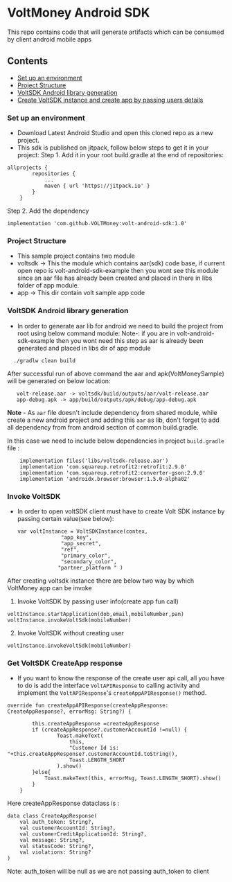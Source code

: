 # VoltMoney Android SDK

This repo contains code that will generate artifacts which can be consumed by client android mobile apps

## Contents
* [Set up an environment](#set-up-an-environment)
* [Project Structure](#project-structure)
* [VoltSDK Android library generation](#voltsdk-android-library-generation)
* [Create VoltSDK instance and create app by passing users details](#create-voltsdk-instance-and-create-app-by-passing-users-details)
### Set up an environment

* Download Latest Android Studio and open this cloned repo as a new project.
* This sdk is published on jitpack, follow below steps to get it in your project: 
Step 1. Add it in your root build.gradle at the end of repositories:
```
allprojects {
		repositories {
			...
			maven { url 'https://jitpack.io' }
		}
	}
```
Step 2. Add the dependency
```
implementation 'com.github.VOLTMoney:volt-android-sdk:1.0'

```
### Project Structure
* This sample project contains two module
* voltsdk  -> This the module which contains aar(sdk) code base, if current open repo is volt-android-sdk-example then you wont see this module since an aar file has already been created and placed in there in libs folder of app module.
* app -> This dir contain volt sample app code

### VoltSDK Android library generation

* In order to generate aar lib for android we need to build the project from root using below command
  module:
  Note-: if you are in volt-android-sdk-example then you wont need this step as aar is already been generated and placed in libs dir of app module
```
  ./gradlw clean build
```
After successful run of above command the aar and apk(VoltMoneySample) will be generated on below location:

```
   volt-release.aar -> voltsdk/build/outputs/aar/volt-release.aar
   app-debug.apk -> app/build/outputs/apk/debug/app-debug.apk
```

**Note** - As `aar` file doesn't include dependency from shared module, while create a new android
project and adding this `aar` as lib, don't forget to add all dependency from from android section
of common build.gradle.

In this case we need to include below dependencies in project  `build.gradle` file :

```
    implementation files('libs/voltsdk-release.aar')
    implementation 'com.squareup.retrofit2:retrofit:2.9.0'
    implementation 'com.squareup.retrofit2:converter-gson:2.9.0'
    implementation 'androidx.browser:browser:1.5.0-alpha02'
```
### Invoke VoltSDK
* In order to open voltSDK client must have to create Volt SDK instance by passing certain value(see below):
  ```
  var voltInstance = VoltSDKInstance(contex,
                "app_key",
                "app_secret",
                "ref",
                "primary_color",
                "secondary_color",
               "partner_platform " )
  ```
After creating voltsdk instance there are below two way by which VoltMoney app can be invoke
1. Invoke VoltSDK by passing user info(create app fun call)
```
voltInstance.startApplication(dob,email,mobileNumber,pan)
voltInstance.invokeVoltSdk(mobileNumber)

```
2. Invoke VoltSDK without creating user
```
voltInstance.invokeVoltSdk(mobileNumber)
```

### Get VoltSDK CreateApp response
* If you want to know the response of the create user api call, all you have to do is add the interface  `VoltAPIResponse` to calling activity and implement the `VoltAPIResponse`'s `createAppAPIResponse()` method.
```
override fun createAppAPIResponse(createAppResponse: CreateAppResponse?, errorMsg: String?) {

        this.createAppResponse =createAppResponse
        if (createAppResponse?.customerAccountId !=null) {
                Toast.makeText(
                    this,
                    "Customer Id is: "+this.createAppResponse?.customerAccountId.toString(),
                    Toast.LENGTH_SHORT
                ).show()
        }else{
            Toast.makeText(this, errorMsg, Toast.LENGTH_SHORT).show()
        }
    }
```
Here createAppResponse dataclass is : 
```
data class CreateAppResponse(
    val auth_token: String?,
    val customerAccountId: String?,
    val customerCreditApplicationId: String?,
    val message: String?,
    val statusCode: String?,
    val violations: String?
)
```
Note: auth_token will be null as we are not passing auth_token to client

